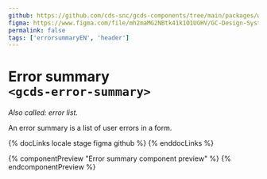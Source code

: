 ```yaml
---
github: https://github.com/cds-snc/gcds-components/tree/main/packages/web/src/components/gcds-error-summary
figma: https://www.figma.com/file/mh2maMG2NBtk41k1O1UGHV/GC-Design-System?type=design&node-id=1579-4801&mode=design&t=nZvCaWxei92XepSm-0
permalink: false
tags: ['errorsummaryEN', 'header']
---
```


# Error summary <br>`<gcds-error-summary>`

_Also called: error list._

An error summary is a list of user errors in a form.

{% docLinks locale stage figma github %}
{% enddocLinks %}

{% componentPreview "Error summary component preview" %}
<gcds-error-summary error-links='{
  "error-href-1": "Error summary item.",
  "error-href-2": "Error summary item.",
  "error-href-3": "Error summary item."
}'>
</gcds-error-summary>
{% endcomponentPreview %}
